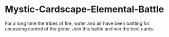 # Mystic-Cardscape-Elemental-Battle
 For a long time the tribes of fire, water and air have been battling for unceasing control of the globe. Join this battle and win the best cards.

